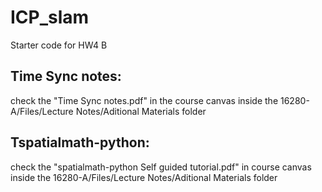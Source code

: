 # ICP_slam
Starter code for HW4 B


## Time Sync notes: 
check the "Time Sync notes.pdf"  in the course canvas inside the 16280-A/Files/Lecture Notes/Aditional Materials folder

## Tspatialmath-python:  
check the "spatialmath-python Self guided tutorial.pdf" in course canvas inside the 16280-A/Files/Lecture Notes/Aditional Materials folder
